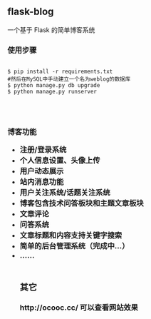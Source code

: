 <h2>flask-blog</h2>
<p>一个基于 Flask 的简单博客系统</p>

<h3>使用步骤</h3>
<pre>
<code>
$ pip install -r requirements.txt
#然后在MySQL中手动建立一个名为weblog的数据库
$ python manage.py db upgrade
$ python manage.py runserver 
</code>
</pre>
<br />
<h3>博客功能</br>
<p>
<ul>
<li>注册/登录系统</li>
<li>个人信息设置、头像上传</li>
<li>用户动态展示</li>
<li>站内消息功能</li>
<li>用户关注系统/话题关注系统</li>
<li>博客包含技术问答板块和主题文章板块</li>
<li>文章评论</li>
<li>问答系统</li>
<li>文章标题和内容支持关键字搜索</li>
<li>简单的后台管理系统（完成中...）</li>
<li>......</li>

<br />
<h3>其它</h3>
<p><a>http://ocooc.cc/</a> 可以查看网站效果</p>
